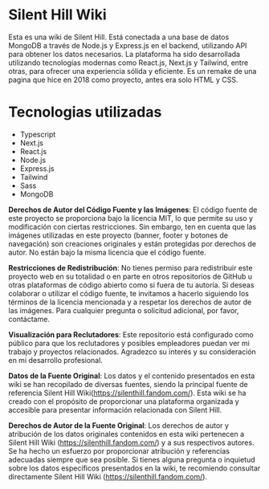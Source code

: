# Silent Hill Wiki
Esta es una wiki de Silent Hill. Está conectada a una base de datos MongoDB a través de Node.js y Express.js en el backend, utilizando API para obtener los datos necesarios. La plataforma ha sido desarrollada utilizando tecnologías modernas como React.js, Next.js y Tailwind, entre otras, para ofrecer una experiencia sólida y eficiente. Es un remake de una pagina que hice en 2018 como proyecto, antes era solo HTML y CSS.

# Tecnologias utilizadas
- Typescript
- Next.js
- React.js
- Node.js
- Express.js
- Tailwind
- Sass
- MongoDB


**Derechos de Autor del Código Fuente y las Imágenes**: El código fuente de este proyecto se proporciona bajo la licencia MIT, lo que permite su uso y modificación con ciertas restricciones. Sin embargo, ten en cuenta que las imágenes utilizadas en este proyecto (banner, footer y botones de navegación) son creaciones originales y están protegidas por derechos de autor. No están bajo la misma licencia que el código fuente.

**Restricciones de Redistribución**: No tienes permiso para redistribuir este proyecto web en su totalidad o en parte en otros repositorios de GitHub u otras plataformas de código abierto como si fuera de tu autoría. Si deseas colaborar o utilizar el código fuente, te invitamos a hacerlo siguiendo los términos de la licencia mencionada y a respetar los derechos de autor de las imágenes. Para cualquier pregunta o solicitud adicional, por favor, contáctame.

**Visualización para Reclutadores**: Este repositorio está configurado como público para que los reclutadores y posibles empleadores puedan ver mi trabajo y proyectos relacionados. Agradezco su interés y su consideración en mi desarrollo profesional.

**Datos de la Fuente Original**: Los datos y el contenido presentados en esta wiki se han recopilado de diversas fuentes, siendo la principal fuente de referencia Silent Hill Wiki(https://silenthill.fandom.com/). Esta wiki se ha creado con el propósito de proporcionar una plataforma organizada y accesible para presentar información relacionada con Silent Hill.

**Derechos de Autor de la Fuente Original**: Los derechos de autor y atribución de los datos originales contenidos en esta wiki pertenecen a Silent Hill Wiki (https://silenthill.fandom.com/) y a sus respectivos autores. Se ha hecho un esfuerzo por proporcionar atribución y referencias adecuadas siempre que sea posible. Si tienes alguna pregunta o inquietud sobre los datos específicos presentados en la wiki, te recomiendo consultar directamente Silent Hill Wiki (https://silenthill.fandom.com/).
